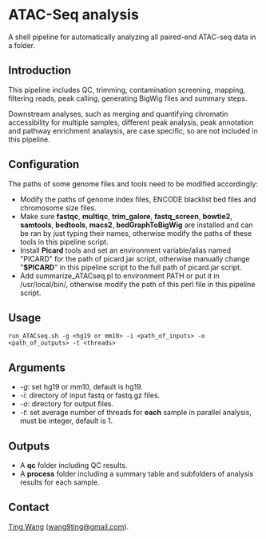 # ATAC-Seq analysis
A shell pipeline for automatically analyzing all paired-end ATAC-seq data in a folder.

## Introduction

This pipeline includes QC, trimming, contamination screening, mapping, filtering reads, peak calling, generating BigWig files and summary steps.

Downstream analyses, such as merging and quantifying chromatin accessibility for multiple samples, different peak analysis, peak annotation and pathway enrichment analaysis, are case specific, so are not included in this pipeline.

## Configuration
The paths of some genome files and tools need to be modified accordingly:
* Modify the paths of genome index files, ENCODE blacklist bed files and chromosome size files.
* Make sure **fastqc**, **multiqc**, **trim_galore**, **fastq_screen**, **bowtie2**, **samtools**, **bedtools**, **macs2**, **bedGraphToBigWig** are installed and can be ran by just typing their names, otherwise modify the paths of these tools in this pipeline script.
* Install **Picard** tools and set an environment variable/alias named "PICARD" for the path of picard.jar script, otherwise manually change "**$PICARD**" in this pipeline script to the full path of picard.jar script.
* Add summarize_ATACseq.pl to environment PATH or put it in /usr/local/bin/, otherwise modify the path of this perl file in this pipeline script.

## Usage
```
run_ATACseq.sh -g <hg19 or mm10> -i <path_of_inputs> -o <path_of_outputs> -t <threads>
```

## Arguments
* *-g*: set hg19 or mm10, default is hg19.
* *-i*: directory of input fastq or fastq.gz files.
* *-o*: directory for output files.
* *-t*: set average number of threads for **each** sample in parallel analysis, must be integer, default is 1.

## Outputs
* A **qc** folder including QC results.
* A **process** folder including a summary table and subfolders of analysis results for each sample.

## Contact
[Ting Wang](http://wt2015-github.github.io/) (wang9ting@gmail.com).
